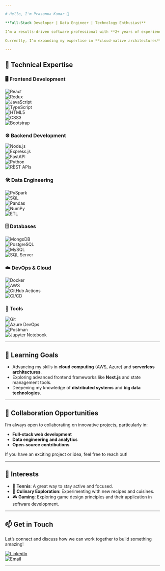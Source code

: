 ```yaml
---

# Hello, I'm Prasanna Kumar 👋  

**Full-Stack Developer | Data Engineer | Technology Enthusiast**  

I’m a results-driven software professional with **2+ years of experience** in building scalable **web applications** and optimizing **data pipelines**. I specialize in **full-stack development** (React, Node.js, Python) and **data engineering** (PySpark, SQL), with a proven track record of delivering **robust, high-performance solutions**.  

Currently, I’m expanding my expertise in **cloud-native architectures** and **advanced web development frameworks**.  

---
```


## 🔧 **Technical Expertise**  

### 🖥️ **Frontend Development**  
![React](https://img.shields.io/badge/-React-61DAFB?logo=react&logoColor=white&style=for-the-badge)  
![Redux](https://img.shields.io/badge/-Redux-764ABC?logo=redux&logoColor=white&style=for-the-badge)  
![JavaScript](https://img.shields.io/badge/-JavaScript-F7DF1E?logo=javascript&logoColor=black&style=for-the-badge)  
![TypeScript](https://img.shields.io/badge/-TypeScript-3178C6?logo=typescript&logoColor=white&style=for-the-badge)  
![HTML5](https://img.shields.io/badge/-HTML5-E34F26?logo=html5&logoColor=white&style=for-the-badge)  
![CSS3](https://img.shields.io/badge/-CSS3-1572B6?logo=css3&logoColor=white&style=for-the-badge)  
![Bootstrap](https://img.shields.io/badge/-Bootstrap-7952B3?logo=bootstrap&logoColor=white&style=for-the-badge)  

### ⚙️ **Backend Development**  
![Node.js](https://img.shields.io/badge/-Node.js-339933?logo=node.js&logoColor=white&style=for-the-badge)  
![Express.js](https://img.shields.io/badge/-Express.js-000000?logo=express&logoColor=white&style=for-the-badge)  
![FastAPI](https://img.shields.io/badge/-FastAPI-009688?logo=fastapi&logoColor=white&style=for-the-badge)  
![Python](https://img.shields.io/badge/-Python-3776AB?logo=python&logoColor=white&style=for-the-badge)  
![REST APIs](https://img.shields.io/badge/-REST%20APIs-005571?logo=api&logoColor=white&style=for-the-badge)  

### 🛠 **Data Engineering**  
![PySpark](https://img.shields.io/badge/-PySpark-E25A1C?logo=apachespark&logoColor=white&style=for-the-badge)  
![SQL](https://img.shields.io/badge/-SQL-4479A1?logo=mysql&logoColor=white&style=for-the-badge)  
![Pandas](https://img.shields.io/badge/-Pandas-150458?logo=pandas&logoColor=white&style=for-the-badge)  
![NumPy](https://img.shields.io/badge/-NumPy-013243?logo=numpy&logoColor=white&style=for-the-badge)  
![ETL](https://img.shields.io/badge/-ETL%20Pipelines-FF6F00?logo=dataiku&logoColor=white&style=for-the-badge)  

### 🗄 **Databases**  
![MongoDB](https://img.shields.io/badge/-MongoDB-47A248?logo=mongodb&logoColor=white&style=for-the-badge)  
![PostgreSQL](https://img.shields.io/badge/-PostgreSQL-4169E1?logo=postgresql&logoColor=white&style=for-the-badge)  
![MySQL](https://img.shields.io/badge/-MySQL-4479A1?logo=mysql&logoColor=white&style=for-the-badge)  
![SQL Server](https://img.shields.io/badge/-SQL%20Server-CC2927?logo=microsoftsqlserver&logoColor=white&style=for-the-badge)  

### ☁️ **DevOps & Cloud**  
![Docker](https://img.shields.io/badge/-Docker-2496ED?logo=docker&logoColor=white&style=for-the-badge)  
![AWS](https://img.shields.io/badge/-AWS-232F3E?logo=amazonaws&logoColor=white&style=for-the-badge)  
![GitHub Actions](https://img.shields.io/badge/-GitHub%20Actions-2088FF?logo=githubactions&logoColor=white&style=for-the-badge)  
![CI/CD](https://img.shields.io/badge/-CI%2FCD-006400?logo=gitlab&logoColor=white&style=for-the-badge)  

### 🔨 **Tools**  
![Git](https://img.shields.io/badge/-Git-F05032?logo=git&logoColor=white&style=for-the-badge)  
![Azure DevOps](https://img.shields.io/badge/-Azure%20DevOps-0078D7?logo=azuredevops&logoColor=white&style=for-the-badge)  
![Postman](https://img.shields.io/badge/-Postman-FF6C37?logo=postman&logoColor=white&style=for-the-badge)  
![Jupyter Notebook](https://img.shields.io/badge/-Jupyter-F37626?logo=jupyter&logoColor=white&style=for-the-badge)  

---

## 🌱 **Learning Goals**  

- Advancing my skills in **cloud computing** (AWS, Azure) and **serverless architectures**.  
- Exploring advanced frontend frameworks like **Next.js** and state management tools.  
- Deepening my knowledge of **distributed systems** and **big data technologies**.  

---

## 🤝 **Collaboration Opportunities**  

I’m always open to collaborating on innovative projects, particularly in:  
- **Full-stack web development**  
- **Data engineering and analytics**  
- **Open-source contributions**  

If you have an exciting project or idea, feel free to reach out!  

---

## 🎯 **Interests**  

- 🎾 **Tennis**: A great way to stay active and focused.  
- 🍲 **Culinary Exploration**: Experimenting with new recipes and cuisines.  
- 🎮 **Gaming**: Exploring game design principles and their application in software development.  

---

## 📫 **Get in Touch**  

Let’s connect and discuss how we can work together to build something amazing!  

[![LinkedIn](https://img.shields.io/badge/LinkedIn-Connect-blue?style=for-the-badge&logo=linkedin)](https://www.linkedin.com/in/b-prasanna-kumar/)  
[![Email](https://img.shields.io/badge/Email-Reach%20Out-red?style=for-the-badge&logo=protonmail)](mailto:prasanna5399@protonmail.com)  

---
